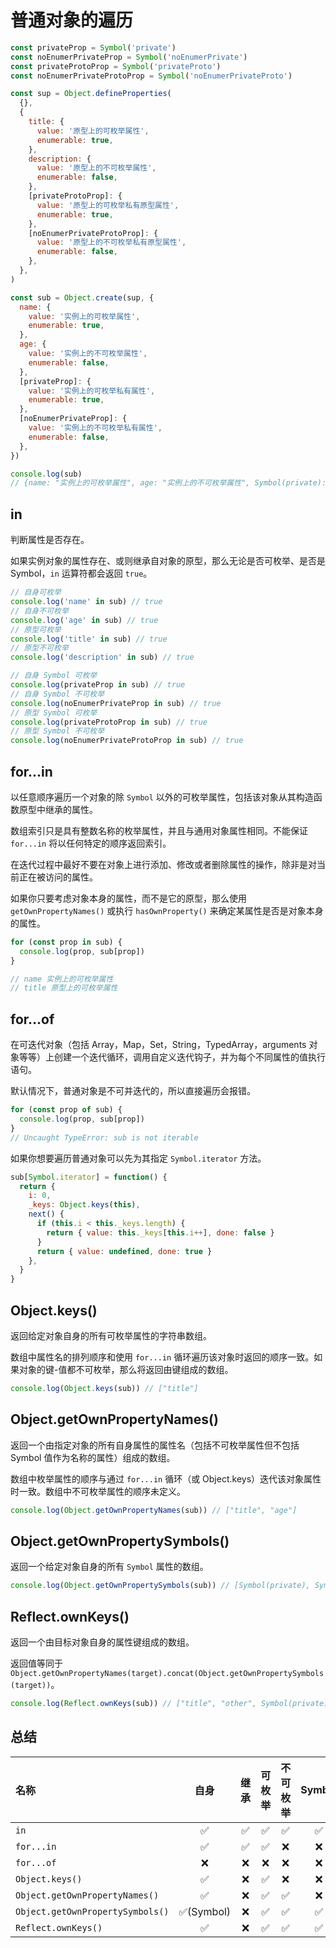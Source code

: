 # 普通对象的遍历

```javascript
const privateProp = Symbol('private')
const noEnumerPrivateProp = Symbol('noEnumerPrivate')
const privateProtoProp = Symbol('privateProto')
const noEnumerPrivateProtoProp = Symbol('noEnumerPrivateProto')

const sup = Object.defineProperties(
  {},
  {
    title: {
      value: '原型上的可枚举属性',
      enumerable: true,
    },
    description: {
      value: '原型上的不可枚举属性',
      enumerable: false,
    },
    [privateProtoProp]: {
      value: '原型上的可枚举私有原型属性',
      enumerable: true,
    },
    [noEnumerPrivateProtoProp]: {
      value: '原型上的不可枚举私有原型属性',
      enumerable: false,
    },
  },
)

const sub = Object.create(sup, {
  name: {
    value: '实例上的可枚举属性',
    enumerable: true,
  },
  age: {
    value: '实例上的不可枚举属性',
    enumerable: false,
  },
  [privateProp]: {
    value: '实例上的可枚举私有属性',
    enumerable: true,
  },
  [noEnumerPrivateProp]: {
    value: '实例上的不可枚举私有属性',
    enumerable: false,
  },
})

console.log(sub)
// {name: "实例上的可枚举属性", age: "实例上的不可枚举属性", Symbol(private): "实例上的可枚举私有属性", Symbol(noEnumerPrivate): "实例上的不可枚举私有属性"}
```

## in

判断属性是否存在。

如果实例对象的属性存在、或则继承自对象的原型，那么无论是否可枚举、是否是 Symbol，`in` 运算符都会返回 `true`。

```javascript
// 自身可枚举
console.log('name' in sub) // true
// 自身不可枚举
console.log('age' in sub) // true
// 原型可枚举
console.log('title' in sub) // true
// 原型不可枚举
console.log('description' in sub) // true

// 自身 Symbol 可枚举
console.log(privateProp in sub) // true
// 自身 Symbol 不可枚举
console.log(noEnumerPrivateProp in sub) // true
// 原型 Symbol 可枚举
console.log(privateProtoProp in sub) // true
// 原型 Symbol 不可枚举
console.log(noEnumerPrivateProtoProp in sub) // true
```

## for...in

以任意顺序遍历一个对象的除 `Symbol` 以外的可枚举属性，包括该对象从其构造函数原型中继承的属性。

数组索引只是具有整数名称的枚举属性，并且与通用对象属性相同。不能保证 `for...in` 将以任何特定的顺序返回索引。

在迭代过程中最好不要在对象上进行添加、修改或者删除属性的操作，除非是对当前正在被访问的属性。

如果你只要考虑对象本身的属性，而不是它的原型，那么使用 `getOwnPropertyNames()` 或执行 `hasOwnProperty()` 来确定某属性是否是对象本身的属性。

```javascript
for (const prop in sub) {
  console.log(prop, sub[prop])
}

// name 实例上的可枚举属性
// title 原型上的可枚举属性
```

## for...of

在可迭代对象（包括 Array，Map，Set，String，TypedArray，arguments 对象等等）上创建一个迭代循环，调用自定义迭代钩子，并为每个不同属性的值执行语句。

默认情况下，普通对象是不可并迭代的，所以直接遍历会报错。

```javascript
for (const prop of sub) {
  console.log(prop, sub[prop])
}
// Uncaught TypeError: sub is not iterable
```

如果你想要遍历普通对象可以先为其指定 `Symbol.iterator` 方法。

```javascript
sub[Symbol.iterator] = function() {
  return {
    i: 0,
    _keys: Object.keys(this),
    next() {
      if (this.i < this._keys.length) {
        return { value: this._keys[this.i++], done: false }
      }
      return { value: undefined, done: true }
    },
  }
}
```

## Object.keys()

返回给定对象自身的所有可枚举属性的字符串数组。

数组中属性名的排列顺序和使用 `for...in` 循环遍历该对象时返回的顺序一致。如果对象的键-值都不可枚举，那么将返回由键组成的数组。

```javascript
console.log(Object.keys(sub)) // ["title"]
```

## Object.getOwnPropertyNames()

返回一个由指定对象的所有自身属性的属性名（包括不可枚举属性但不包括 Symbol 值作为名称的属性）组成的数组。

数组中枚举属性的顺序与通过 `for...in` 循环（或 Object.keys）迭代该对象属性时一致。数组中不可枚举属性的顺序未定义。

```javascript
console.log(Object.getOwnPropertyNames(sub)) // ["title", "age"]
```

## Object.getOwnPropertySymbols()

返回一个给定对象自身的所有 `Symbol` 属性的数组。

```javascript
console.log(Object.getOwnPropertySymbols(sub)) // [Symbol(private), Symbol(noEnumerPrivate)]
```

## Reflect.ownKeys()

返回一个由目标对象自身的属性键组成的数组。

返回值等同于 `Object.getOwnPropertyNames(target).concat(Object.getOwnPropertySymbols(target))`。

```javascript
console.log(Reflect.ownKeys(sub)) // ["title", "other", Symbol(private), Symbol(noEnumerPrivate)]
```

## 总结

| 名称                             |    自身    | 继承 | 可枚举 | 不可枚举 | Symbol |
| :------------------------------- | :--------: | :--: | :----: | :------: | :----: |
| `in`                             |     ✅     |  ✅  |   ✅   |    ✅    |   ✅   |
| `for...in`                       |     ✅     |  ✅  |   ✅   |    ❌    |   ❌   |
| `for...of`                       |     ❌     |  ❌  |   ❌   |    ❌    |   ❌   |
| `Object.keys()`                  |     ✅     |  ❌  |   ✅   |    ❌    |   ❌   |
| `Object.getOwnPropertyNames()`   |     ✅     |  ❌  |   ✅   |    ✅    |   ❌   |
| `Object.getOwnPropertySymbols()` | ✅(Symbol) |  ❌  |   ✅   |    ✅    |   ✅   |
| `Reflect.ownKeys()`              |     ✅     |  ❌  |   ✅   |    ✅    |   ✅   |
